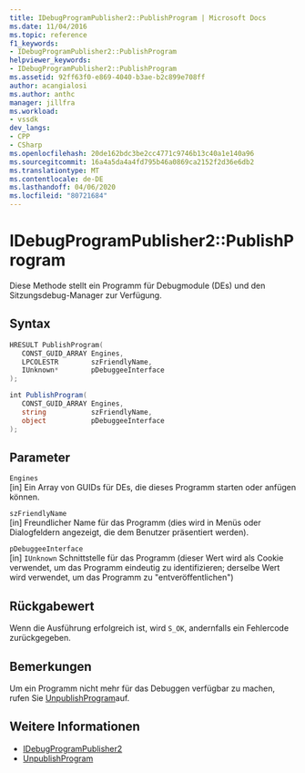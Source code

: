 ```yaml
---
title: IDebugProgramPublisher2::PublishProgram | Microsoft Docs
ms.date: 11/04/2016
ms.topic: reference
f1_keywords:
- IDebugProgramPublisher2::PublishProgram
helpviewer_keywords:
- IDebugProgramPublisher2::PublishProgram
ms.assetid: 92ff63f0-e869-4040-b3ae-b2c899e708ff
author: acangialosi
ms.author: anthc
manager: jillfra
ms.workload:
- vssdk
dev_langs:
- CPP
- CSharp
ms.openlocfilehash: 20de162bdc3be2cc4771c9746b13c40a1e140a96
ms.sourcegitcommit: 16a4a5da4a4fd795b46a0869ca2152f2d36e6db2
ms.translationtype: MT
ms.contentlocale: de-DE
ms.lasthandoff: 04/06/2020
ms.locfileid: "80721684"
---
```

# <a name="idebugprogrampublisher2publishprogram"></a>IDebugProgramPublisher2::PublishProgram
Diese Methode stellt ein Programm für Debugmodule (DEs) und den Sitzungsdebug-Manager zur Verfügung.

## <a name="syntax"></a>Syntax

```cpp
HRESULT PublishProgram(
   CONST_GUID_ARRAY Engines,
   LPCOLESTR        szFriendlyName,
   IUnknown*        pDebuggeeInterface
);
```

```csharp
int PublishProgram(
   CONST_GUID_ARRAY Engines,
   string           szFriendlyName,
   object           pDebuggeeInterface
);
```

## <a name="parameters"></a>Parameter
`Engines`\
[in] Ein Array von GUIDs für DEs, die dieses Programm starten oder anfügen können.

`szFriendlyName`\
[in] Freundlicher Name für das Programm (dies wird in Menüs oder Dialogfeldern angezeigt, die dem Benutzer präsentiert werden).

`pDebuggeeInterface`\
[in] `IUnknown` Schnittstelle für das Programm (dieser Wert wird als Cookie verwendet, um das Programm eindeutig zu identifizieren; derselbe Wert wird verwendet, um das Programm zu "entveröffentlichen")

## <a name="return-value"></a>Rückgabewert
 Wenn die Ausführung erfolgreich ist, wird `S_OK`, andernfalls ein Fehlercode zurückgegeben.

## <a name="remarks"></a>Bemerkungen
 Um ein Programm nicht mehr für das Debuggen verfügbar zu machen, rufen Sie [UnpublishProgram](../../../extensibility/debugger/reference/idebugprogrampublisher2-unpublishprogram.md)auf.

## <a name="see-also"></a>Weitere Informationen
- [IDebugProgramPublisher2](../../../extensibility/debugger/reference/idebugprogrampublisher2.md)
- [UnpublishProgram](../../../extensibility/debugger/reference/idebugprogrampublisher2-unpublishprogram.md)
